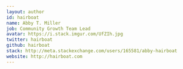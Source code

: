 ```yaml
---
layout: author
id: hairboat
name: Abby T. Miller
job: Community Growth Team Lead
avatar: https://i.stack.imgur.com/UfZIh.jpg
twitter: hairboat
github: hairboat
stack: http://meta.stackexchange.com/users/165581/abby-hairboat
website: http://hairboat.com
---
```

